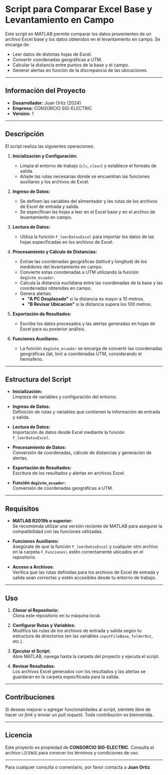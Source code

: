 # Script para Comparar Excel Base y Levantamiento en Campo

Este script en MATLAB permite comparar los datos provenientes de un archivo Excel base y los datos obtenidos en el levantamiento en campo. Se encarga de:
- Leer datos de distintas hojas de Excel.
- Convertir coordenadas geográficas a UTM.
- Calcular la distancia entre puntos de la base y el campo.
- Generar alertas en función de la discrepancia de las ubicaciones.

---

## Información del Proyecto

- **Desarrollador:** Juan Ortiz (2024)
- **Empresa:** CONSORCIO SIG-ELECTRIC
- **Versión:** 1

---

## Descripción

El script realiza las siguientes operaciones:

1. **Inicialización y Configuración:**  
   - Limpia el entorno de trabajo (`clc`, `clear`) y establece el formato de salida.
   - Añade las rutas necesarias donde se encuentran las funciones auxiliares y los archivos de Excel.

2. **Ingreso de Datos:**  
   - Se definen las variables del alimentador y las rutas de los archivos de Excel de entrada y salida.
   - Se especifican las hojas a leer en el Excel base y en el archivo de levantamiento en campo.

3. **Lectura de Datos:**  
   - Utiliza la función `F_leerDatosExcel` para importar los datos de las hojas especificadas en los archivos de Excel.

4. **Procesamiento y Cálculo de Distancias:**  
   - Extrae las coordenadas geográficas (latitud y longitud) de los medidores del levantamiento en campo.
   - Convierte estas coordenadas a UTM utilizando la función `deg2utm_ecuador`.
   - Calcula la distancia euclidiana entre las coordenadas de la base y las coordenadas obtenidas en campo.
   - Genera alertas:
     - **"A PC Desplazado"** si la distancia es mayor a 10 metros.
     - **"B Revisar Ubicacion"** si la distancia supera los 100 metros.

5. **Exportación de Resultados:**  
   - Escribe los datos procesados y las alertas generadas en hojas de Excel para su posterior análisis.

6. **Funciones Auxiliares:**  
   - La función `deg2utm_ecuador` se encarga de convertir las coordenadas geográficas (lat, lon) a coordenadas UTM, considerando el hemisferio.

---

## Estructura del Script

- **Inicialización:**  
  Limpieza de variables y configuración del entorno.

- **Ingreso de Datos:**  
  Definición de rutas y variables que contienen la información de entrada y salida.

- **Lectura de Datos:**  
  Importación de datos desde Excel mediante la función `F_leerDatosExcel`.

- **Procesamiento de Datos:**  
  Conversión de coordenadas, cálculo de distancias y generación de alertas.

- **Exportación de Resultados:**  
  Escritura de los resultados y alertas en archivos Excel.

- **Función `deg2utm_ecuador`:**  
  Conversión de coordenadas geográficas a UTM.

---

## Requisitos

- **MATLAB R2019b o superior:**  
  Se recomienda utilizar una versión reciente de MATLAB para asegurar la compatibilidad con las funciones utilizadas.

- **Funciones Auxiliares:**  
  Asegúrate de que la función `F_leerDatosExcel` y cualquier otro archivo en la carpeta `F_Funciones\` estén correctamente ubicados en el repositorio.

- **Acceso a Archivos:**  
  Verifica que las rutas definidas para los archivos de Excel de entrada y salida sean correctas y estén accesibles desde tu entorno de trabajo.

---

## Uso

1. **Clonar el Repositorio:**  
   Clona este repositorio en tu máquina local.

2. **Configurar Rutas y Variables:**  
   Modifica las rutas de los archivos de entrada y salida según tu estructura de directorios (en las variables `inputFileBase`, `folderOut`, etc.).

3. **Ejecutar el Script:**  
   Abre MATLAB, navega hasta la carpeta del proyecto y ejecuta el script.

4. **Revisar Resultados:**  
   Los archivos Excel generados con los resultados y las alertas se guardarán en la carpeta especificada para la salida.

---

## Contribuciones

Si deseas mejorar o agregar funcionalidades al script, siéntete libre de hacer un *fork* y enviar un *pull request*. Toda contribución es bienvenida.

---

## Licencia

Este proyecto es propiedad de **CONSORCIO SIG-ELECTRIC**. Consulta el archivo `LICENSE` para conocer los términos y condiciones de uso.

---

Para cualquier consulta o comentario, por favor contacta a **Juan Ortiz**.

